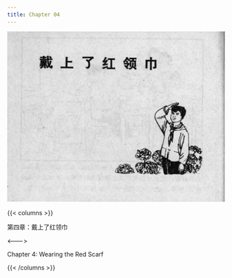 ```yaml
---
title: Chapter 04
---
```


![leifeng page](./../../images/leifeng/seifert0522_lf_0040_0.jpg)

{{< columns >}}

第四章：戴上了红领巾

<--->

Chapter 4: Wearing the Red Scarf

{{< /columns >}}
